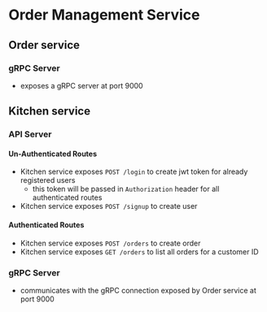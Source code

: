 # Order Management Service

## Order service

### gRPC Server

- exposes a gRPC server at port 9000

## Kitchen service

### API Server

#### Un-Authenticated Routes

- Kitchen service exposes `POST /login` to create jwt token for already registered users
  - this token will be passed in `Authorization` header for all authenticated routes
- Kitchen service exposes `POST /signup` to create user

#### Authenticated Routes

- Kitchen service exposes `POST /orders` to create order
- Kitchen service exposes `GET /orders` to list all orders for a customer ID

### gRPC Server

- communicates with the gRPC connection exposed by Order service at port 9000
